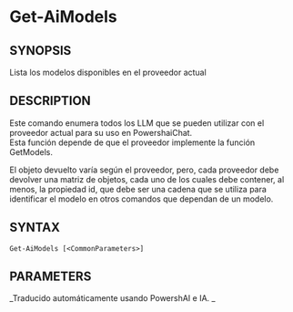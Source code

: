 ﻿---
external help file: powershai-help.xml
schema: 2.0.0
powershai: true
---

# Get-AiModels

## SYNOPSIS <!--!= @#Synop !-->
Lista los modelos disponibles en el proveedor actual

## DESCRIPTION <!--!= @#Desc !-->
Este comando enumera todos los LLM que se pueden utilizar con el proveedor actual para su uso en PowershaiChat.  
Esta función depende de que el proveedor implemente la función GetModels.

El objeto devuelto varía según el proveedor, pero, cada proveedor debe devolver una matriz de objetos, cada uno de los cuales debe contener, al menos, la propiedad id, que debe ser una cadena que se utiliza para identificar el modelo en otros comandos que dependan de un modelo.

## SYNTAX <!--!= @#Syntax !-->

```
Get-AiModels [<CommonParameters>]
```

## PARAMETERS <!--!= @#Params !-->




<!--PowershaiAiDocBlockStart-->
_Traducido automáticamente usando PowershAI e IA. 
_
<!--PowershaiAiDocBlockEnd-->
